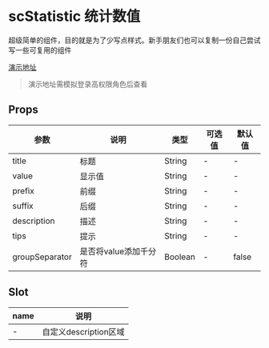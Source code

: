 # scStatistic 统计数值
超级简单的组件，目的就是为了少写点样式。新手朋友们也可以复制一份自己尝试写一些可复用的组件

[演示地址](https://lolicode.gitee.io/scui-doc/demo/#/vab/statistic)
> 演示地址需模拟登录高权限角色后查看

## Props
|参数			|说明					|类型	|可选值	|默认值	|
|--				|--						|--		|--		|--		|
|title			|标题					|String	|-		|-		|
|value			|显示值					|String	|-		|-		|
|prefix			|前缀					|String	|-		|-		|
|suffix			|后缀					|String	|-		|-		|
|description	|描述					|String	|-		|-		|
|tips			|提示					|String	|-		|-		|
|groupSeparator	|是否将value添加千分符	|Boolean|-		|false		|

## Slot
|name	|说明					|
|--		|--						|
|-		|自定义description区域	|